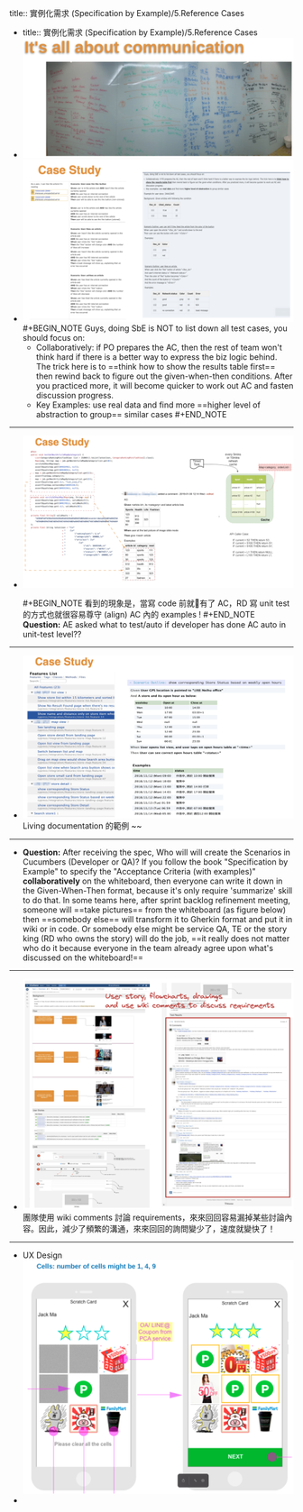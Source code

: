 title:: 實例化需求 (Specification by Example)/5.Reference Cases

- title:: 實例化需求 (Specification by Example)/5.Reference Cases
- ![image.png](../assets/image_1657010935189_0.png)
- ![image.png](../assets/image_1657011600167_0.png)
  #+BEGIN_NOTE
  Guys, doing SbE is NOT to list down all test cases, you should focus on:
  * Collaboratively: if PO prepares the AC, then the rest of team won't think hard if there is a better way to express the biz logic behind. The trick here is to ==think how to show the results table first== then rewind back to  figure out the given-when-then conditions. After you practiced more, it will become quicker to work out AC and fasten discussion progress.
  * Key Examples: use real data and find more ==higher level of abstraction to group== similar cases
  #+END_NOTE
- ---
- ![image.png](../assets/image_1657011914880_0.png)
  
  #+BEGIN_NOTE
  看到的現象是，當寫 code 前就有了 AC，RD 寫 unit test 的方式也就很容易尊守 (align) AC 內的 examples !
  #+END_NOTE 
  __Question:__ AE asked what to test/auto if developer has done AC auto in unit-test level??
- ---
- ![image.png](../assets/image_1657012150667_0.png)
  Living documentation 的範例 ~~
- ---
- __Question:__ After receiving the spec, Who will will create the Scenarios in Cucumbers (Developer or QA)?
  If you follow the book "Specification by Example" to specify the "Acceptance Criteria (with examples)" **collaboratively** on the whiteboard, then everyone can write it down in the Given-When-Then format, because it's only require 'summarize' skill to do that.
  In some teams here, after sprint backlog refinement meeting, someone will ==take pictures== from the whiteboard (as figure below) then ==somebody else== will transform it to Gherkin format and put it in wiki or in code.
  Or somebody else might be service QA, TE or the story king (RD who owns the story) will do the job, ==it really does not matter who do it because everyone in the team already agree upon what's discussed on the whiteboard!==
- ---
- ![image.png](../assets/image_1657020558882_0.png) 
  團隊使用 wiki comments 討論 requirements，來來回回容易漏掉某些討論內容。因此，減少了頻繁的溝通，來來回回的詢問變少了，速度就變快了！
- ---
- UX Design
  ![scratchcard_ux.png](../assets/scratchcard_ux_1657602507710_0.png)
-